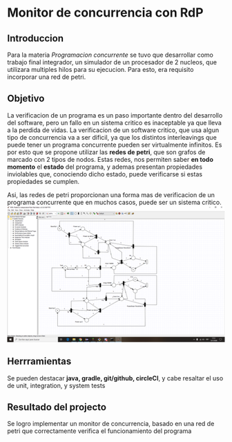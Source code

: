 # Monitor de concurrencia con RdP

## Introduccion

Para la materia *Programacion concurrente* se tuvo que desarrollar como trabajo final integrador, un simulador de un procesador de 2 nucleos, que utilizara multiples hilos
para su ejecucion. Para esto, era requisito incorporar una red de petri. 

## Objetivo

La verificacion de un programa es un paso importante dentro del desarrollo del software, pero un fallo en un sistema critico es inaceptable ya que lleva a la perdida de vidas. 
La verificacion de un software critico, que usa algun tipo de concurrencia va a ser dificil, ya que los distintos interleavings que puede tener un programa concurrente pueden
ser virtualmente infinitos. Es por esto que se propone utilizar las **redes de petri**, que son grafos de marcado con 2 tipos de nodos. Estas redes, nos permiten saber **en
todo momento** el **estado** del programa, y ademas presentan propiedades inviolables que, conociendo dicho estado, puede verificarse si estas propiedades se cumplen.

Asi, las redes de petri proporcionan una forma mas de verificacion de un programa concurrente que en muchos casos, puede ser un sistema critico.
![image](RDP.png)

## Herrramientas

Se pueden destacar **java, gradle, git/github, circleCI**, y cabe resaltar el uso de unit, integration, y system tests

## Resultado del projecto

Se logro implementar un monitor de concurrencia, basado en una red de petri que correctamente verifica el funcionamiento del programa
